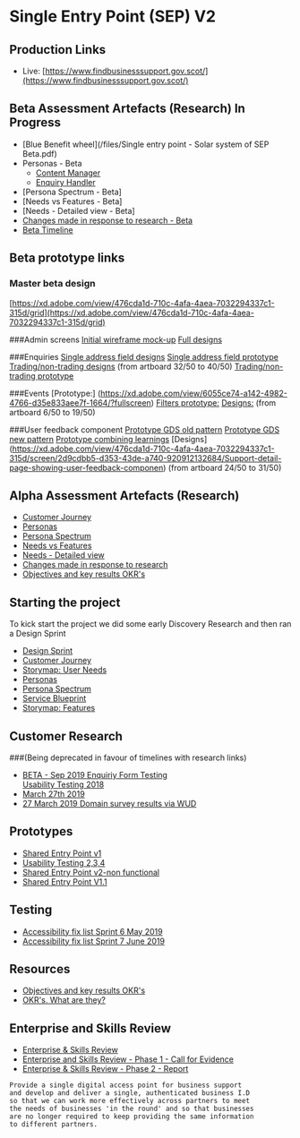 # Single Entry Point (SEP) V2

## Production Links
- Live: [https://www.findbusinesssupport.gov.scot/](https://www.findbusinesssupport.gov.scot/)

## Beta Assessment Artefacts (Research) In Progress
- [Blue Benefit wheel](/files/Single entry point - Solar system of SEP Beta.pdf) 
- Personas - Beta
  - [Content Manager](/files/persona-Al-content.PNG)
  - [Enquiry Handler](/files/persona-Jo-enquiry-handling.PNG)
- [Persona Spectrum - Beta]
- [Needs vs Features - Beta]
- [Needs - Detailed view - Beta]
- [Changes made in response to research - Beta](files/SEPbetaCHANGES.pdf)
- [Beta Timeline](/webpages/SEPtimeline.html)

## Beta prototype links
### Master beta design
[https://xd.adobe.com/view/476cda1d-710c-4afa-4aea-7032294337c1-315d/grid](https://xd.adobe.com/view/476cda1d-710c-4afa-4aea-7032294337c1-315d/grid)

###Admin screens
[Initial wireframe mock-up](https://xd.adobe.com/view/5a465b5e-0e48-443a-6890-0daa89670e26-2c77/grid)
[Full designs](https://xd.adobe.com/view/90a613ec-bc63-4c9d-771a-7ca2e9eaa1df-e697/grid)


###Enquiries
[Single address field designs](https://xd.adobe.com/view/fe6c9e4b-1497-4a47-7583-59688a265f35-885d/grid/)
[Single address field prototype](https://dlrfe2.axshare.com)
[Trading/non-trading designs](https://xd.adobe.com/view/476cda1d-710c-4afa-4aea-7032294337c1-315d/screen/e28f8c21-af80-4eec-b1f9-539a987b1a05/Contact-us-trading-load-state-) (from artboard 32/50 to 40/50)
[Trading/non-trading prototype](https://ycq5at.axshare.com)


###Events
[Prototype:] (https://xd.adobe.com/view/6055ce74-a142-4982-4766-d35e833aee7f-1664/?fullscreen)
[Filters prototype:](https://s48f6s.axshare.com)
[Designs:](https://xd.adobe.com/view/476cda1d-710c-4afa-4aea-7032294337c1-315d/screen/e07b3654-3033-4e7d-8f07-d1e70bd4d60a/Results-page-Events-selected) (from artboard 6/50 to 19/50)


###User feedback component
[Prototype GDS old pattern](https://i3950z.axshare.com)
[Prototype GDS new pattern](https://lis9wi.axshare.com)
[Prototype combining learnings](https://s8xaxo.axshare.com)
[Designs] (https://xd.adobe.com/view/476cda1d-710c-4afa-4aea-7032294337c1-315d/screen/2d9cdbb5-d353-43de-a740-920912132684/Support-detail-page-showing-user-feedback-componen) (from artboard 24/50 to 31/50)


## Alpha Assessment Artefacts (Research)
- [Customer Journey](/files/SingleEntryJourney.pdf)
- [Personas](/files/SEPpersonas3.pdf)
- [Persona Spectrum](/files/SEPspectrum.pdf)
- [Needs vs Features](/files/SEPneedsFEATURES.pdf)
- [Needs - Detailed view](/files/NEEDS_DETAILED.pdf)
- [Changes made in response to research](/files/SEP_Changes.pdf)
- [Objectives and key results OKR's](/files/SEPOKR.pdf)

## Starting the project
To kick start the project we did some early Discovery Research and then ran a Design Sprint
- [Design Sprint](/files/5day.png)
- [Customer Journey](/files/SingleEntryJourney.pdf)
- [Storymap: User Needs ](/files/SEPNeeds.pdf)
- [Personas](/files/SEPpersonas3.pdf)
- [Persona Spectrum](/files/SEPspectrum.pdf)
- [Service Blueprint](/files/SEPblueprint.pdf)
- [Storymap: Features ](/files/SEPfeatures.pdf)

## Customer Research
###(Being deprecated in favour of timelines with research links)
- [BETA - Sep 2019 Enquiriy Form Testing](/files/SEP_EnquiryFormTestingSept2019_V5b.pptx)  
[Usability Testing 2018](/files/SEPtest.png)
- [March  27th 2019](/files/testrounds/sep27mar_V2.pdf)
- [27 March 2019 Domain survey results via WUD](https://www.surveymonkey.com/results/SM-XKLQTVVNV/)

## Prototypes
- [Shared Entry Point v1](https://xd.adobe.com/view/a58d8f43-5637-4507-6651-10c61d93b8d7-d3bc/?fullscreen)
- [Usability Testing 2,3,4](/files/SEPtest2.png)
- [Shared Entry Point v2-non functional](https://xd.adobe.com/view/11ddee6c-4798-41a8-451c-47dc1452eaf7-67ec/)
- [Shared Entry Point V1.1](https://xd.adobe.com/view/8bef5999-e66a-4c8d-5007-02773134ba2f-fdde/?fullscreen)

## Testing
- [Accessibility fix list Sprint 6 May 2019](/webpages/a11y_6.md)
- [Accessibility fix list Sprint 7 June 2019](/webpages/a11y_7.md)

## Resources
- [Objectives and key results OKR's](/files/SEPOKR.pdf)
- [OKR's. What are they?](https://rework.withgoogle.com/guides/set-goals-with-okrs/steps/introduction/)

## Enterprise and Skills Review

- [Enterprise & Skills Review](https://www.gov.scot/policies/economic-growth/enterprise-and-skills-review/)
- [Enterprise and Skills Review - Phase 1 - Call for Evidence](https://www.gov.scot/publications/enterprise-skills-review-report-phase-1/pages/1/)
- [Enterprise & Skills Review - Phase 2 - Report](https://www.gov.scot/publications/enterprise-skills-review-report-phase-2/)


```
Provide a single digital access point for business support
and develop and deliver a single, authenticated business I.D
so that we can work more effectively across partners to meet
the needs of businesses 'in the round' and so that businesses
are no longer required to keep providing the same information
to different partners.
```
